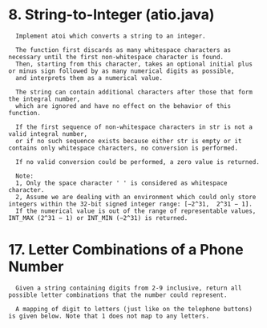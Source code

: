 # 8. String-to-Integer (atio.java)
      
      Implement atoi which converts a string to an integer.

      The function first discards as many whitespace characters as necessary until the first non-whitespace character is found. 
      Then, starting from this character, takes an optional initial plus or minus sign followed by as many numerical digits as possible, 
      and interprets them as a numerical value.

      The string can contain additional characters after those that form the integral number, 
      which are ignored and have no effect on the behavior of this function.

      If the first sequence of non-whitespace characters in str is not a valid integral number, 
      or if no such sequence exists because either str is empty or it contains only whitespace characters, no conversion is performed.

      If no valid conversion could be performed, a zero value is returned.

      Note:
      1, Only the space character ' ' is considered as whitespace character.
      2, Assume we are dealing with an environment which could only store integers within the 32-bit signed integer range: [−2^31,  2^31 − 1]. 
      If the numerical value is out of the range of representable values, INT_MAX (2^31 − 1) or INT_MIN (−2^31) is returned.

# 17. Letter Combinations of a Phone Number
      Given a string containing digits from 2-9 inclusive, return all possible letter combinations that the number could represent.

      A mapping of digit to letters (just like on the telephone buttons) is given below. Note that 1 does not map to any letters.
